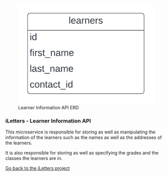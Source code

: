 <figure>
  <img
  src="Learner Info API ERD.png"
  alt="Learner Information API ERD">
  <figcaption>Learner Information API ERD</figcaption>
</figure>

### iLetters - Learner Information API

This microservice is responsible for storing as well as manipulating the information of the learners such as the names
as well as the addresses of the learners.

It is also responsible for storing as well as specifying the grades and the classes the learners are in.

[Go back to the iLetters project](https://github.com/MlamliLolwane/iLetters)

